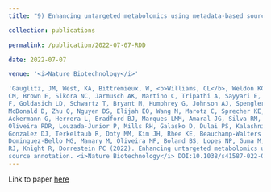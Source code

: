 ```yaml
---
title: "9) Enhancing untargeted metabolomics using metadata-based source annotation"

collection: publications

permalink: /publication/2022-07-07-RDD

date: 2022-07-07

venue: '<i>Nature Biotechnology</i>'

'Gauglitz, JM, West, KA, Bittremieux, W, <b>Williams, CL</b>, Weldon KC, Panitchpakdi M, Di Ottavio F, Aceves
CM, Brown E, Sikora NC, Jarmusch AK, Martino C, Tripathi A, Sayyari E, Shaffer JP, Coras R, Vargas
F, Goldasich LD, Schwartz T, Bryant M, Humphrey G, Johnson AJ, Spengler K, Belda-Ferre P, Diaz E,
McDonald D, Zhu Q, Nguyen DS, Elijah EO, Wang M, Marotz C, Sprecher KE, Robles DV, Withrow D,
Ackermann G, Herrera L, Bradford BJ, Marques LMM, Amaral JG, Silva RM, Veras FP, Cunha TM,
Oliveira RDR, Louzada-Junior P, Mills RH, Galasko D, Dulai PS, Kalashnikova TI, Wittenberg C,
Gonzalez DJ, Terkeltaub R, Doty MM, Kim JH, Rhee KE, Beauchamp-Walters J, Wright KP,
Dominguez-Bello MG, Manary M, Oliveira MF, Boland BS, Lopes NP, Guma M, Swafford AD, Dutton
RJ, Knight R, Dorrestein PC (2022). Enhancing untargeted metabolomics using metadata-based
source annotation. <i>Nature Biotechnology</i> DOI:10.1038/s41587-022-01368-1.'
---
```

Link to paper [here](https://www.nature.com/articles/s41587-022-01368-1)

